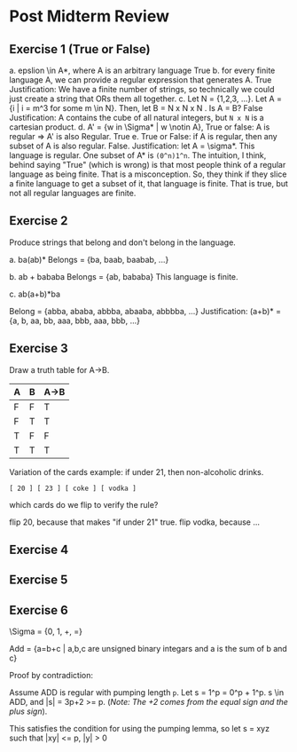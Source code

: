 # Post Midterm Review 

## Exercise 1 (True or False)
a. epslion \in A*, where A is an arbitrary language
True
b. for every finite language A, we can provide a regular expression that generates A.
True
Justification: We have a finite number of strings, so technically we could just create a string that ORs them all together.
c. Let N = {1,2,3, ...}. Let A = {i | i = m^3 for some m \in N}. Then, let B = N x N x N . Is A = B?
False
Justification: A contains the cube of all natural integers, but `N x N` is a cartesian product.
d. A' = {w in \Sigma* | w \notin A}, True or false: A is regular => A' is also Regular.
True
e. True or False: if A is regular, then any subset of A is also regular. 
False.
Justification: let A = \sigma*. This language is regular. 
One subset of A* is `(0^n)1^n`.
The intuition, I think, behind saying "True" (which is wrong) is that most people think of a regular language as being finite. That is a misconception.
So, they think if they slice a finite language to get a subset of it, that language is finite. That is true, but not all regular languages are finite.

## Exercise 2 
Produce strings that belong and don't belong in the language.

a. ba(ab)*
Belongs = {ba, baab, baabab, ...}

b.  ab + bababa
Belongs = {ab, bababa}
This language is finite.

c. ab(a+b)*ba

Belong = {abba, ababa, abbba, abaaba, abbbba, ...}
Justification: (a+b)* = {a, b, aa, bb, aaa, bbb, aaa, bbb, ...}

## Exercise 3

Draw a truth table for A->B.

| A  |  B | A->B |
|---|---| ---    |
|  F | F  |     T   |
|  F | T  |     T   |
|  T | F  |     F   |
|  T | T  |     T   |

Variation of the cards example:
if under 21, then non-alcoholic drinks. 

`[ 20 ] [ 23 ] [ coke ] [ vodka ]`

which cards do we flip to verify the rule?

flip 20, because that makes "if under 21" true.
flip vodka, because ... 

## Exercise 4 

## Exercise 5

## Exercise 6

\Sigma = {0, 1, +, =}

Add = {a=b+c | a,b,c are unsigned binary integars and a is the sum of b and c}

Proof by contradiction:

Assume ADD is regular with pumping length `p`.
Let s = 1^p = 0^p + 1^p.
s \in ADD, and |s| = 3p+2 >= p.
(*Note: The +2 comes from the equal sign and the plus sign*).

This satisfies the condition for using the pumping lemma, so 
let s = xyz such that |xy| <= p, |y| > 0